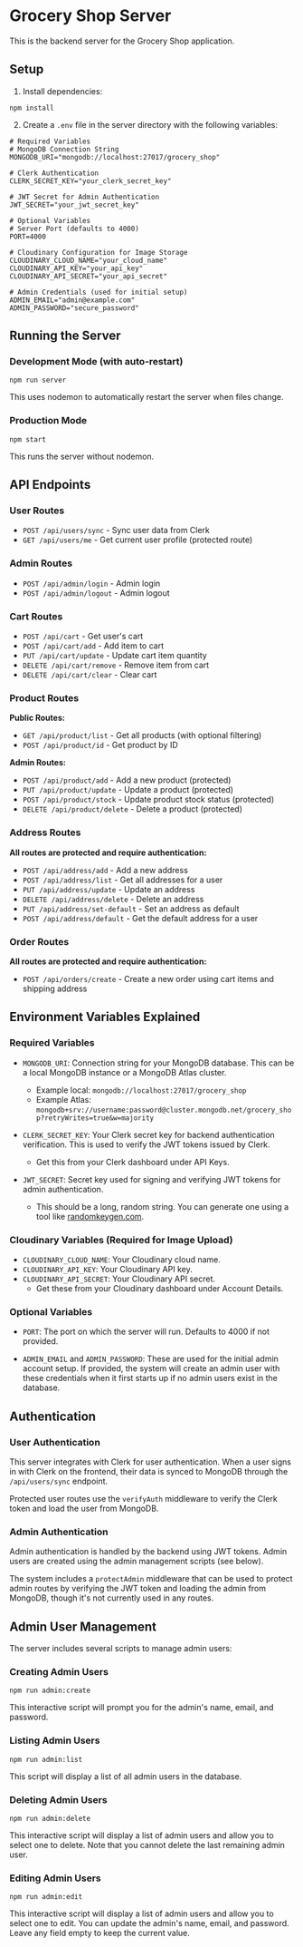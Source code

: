 # Grocery Shop Server

This is the backend server for the Grocery Shop application.

## Setup

1. Install dependencies:
```
npm install
```

2. Create a `.env` file in the server directory with the following variables:
```
# Required Variables
# MongoDB Connection String
MONGODB_URI="mongodb://localhost:27017/grocery_shop"

# Clerk Authentication
CLERK_SECRET_KEY="your_clerk_secret_key"

# JWT Secret for Admin Authentication
JWT_SECRET="your_jwt_secret_key"

# Optional Variables
# Server Port (defaults to 4000)
PORT=4000

# Cloudinary Configuration for Image Storage
CLOUDINARY_CLOUD_NAME="your_cloud_name"
CLOUDINARY_API_KEY="your_api_key"
CLOUDINARY_API_SECRET="your_api_secret"

# Admin Credentials (used for initial setup)
ADMIN_EMAIL="admin@example.com"
ADMIN_PASSWORD="secure_password"
```

## Running the Server

### Development Mode (with auto-restart)

```
npm run server
```

This uses nodemon to automatically restart the server when files change.

### Production Mode

```
npm start
```

This runs the server without nodemon.

## API Endpoints

### User Routes

- `POST /api/users/sync` - Sync user data from Clerk
- `GET /api/users/me` - Get current user profile (protected route)

### Admin Routes

- `POST /api/admin/login` - Admin login
- `POST /api/admin/logout` - Admin logout

### Cart Routes

- `POST /api/cart` - Get user's cart
- `POST /api/cart/add` - Add item to cart
- `PUT /api/cart/update` - Update cart item quantity
- `DELETE /api/cart/remove` - Remove item from cart
- `DELETE /api/cart/clear` - Clear cart

### Product Routes

**Public Routes:**
- `GET /api/product/list` - Get all products (with optional filtering)
- `POST /api/product/id` - Get product by ID

**Admin Routes:**
- `POST /api/product/add` - Add a new product (protected)
- `PUT /api/product/update` - Update a product (protected)
- `POST /api/product/stock` - Update product stock status (protected)
- `DELETE /api/product/delete` - Delete a product (protected)

### Address Routes

**All routes are protected and require authentication:**
- `POST /api/address/add` - Add a new address
- `POST /api/address/list` - Get all addresses for a user
- `PUT /api/address/update` - Update an address
- `DELETE /api/address/delete` - Delete an address
- `PUT /api/address/set-default` - Set an address as default
- `POST /api/address/default` - Get the default address for a user

### Order Routes

**All routes are protected and require authentication:**
- `POST /api/orders/create` - Create a new order using cart items and shipping address

## Environment Variables Explained

### Required Variables

- `MONGODB_URI`: Connection string for your MongoDB database. This can be a local MongoDB instance or a MongoDB Atlas cluster.
  - Example local: `mongodb://localhost:27017/grocery_shop`
  - Example Atlas: `mongodb+srv://username:password@cluster.mongodb.net/grocery_shop?retryWrites=true&w=majority`

- `CLERK_SECRET_KEY`: Your Clerk secret key for backend authentication verification. This is used to verify the JWT tokens issued by Clerk.
  - Get this from your Clerk dashboard under API Keys.

- `JWT_SECRET`: Secret key used for signing and verifying JWT tokens for admin authentication.
  - This should be a long, random string. You can generate one using a tool like [randomkeygen.com](https://randomkeygen.com/).

### Cloudinary Variables (Required for Image Upload)

- `CLOUDINARY_CLOUD_NAME`: Your Cloudinary cloud name.
- `CLOUDINARY_API_KEY`: Your Cloudinary API key.
- `CLOUDINARY_API_SECRET`: Your Cloudinary API secret.
  - Get these from your Cloudinary dashboard under Account Details.

### Optional Variables

- `PORT`: The port on which the server will run. Defaults to 4000 if not provided.

- `ADMIN_EMAIL` and `ADMIN_PASSWORD`: These are used for the initial admin account setup. If provided, the system will create an admin user with these credentials when it first starts up if no admin users exist in the database.

## Authentication

### User Authentication

This server integrates with Clerk for user authentication. When a user signs in with Clerk on the frontend, their data is synced to MongoDB through the `/api/users/sync` endpoint.

Protected user routes use the `verifyAuth` middleware to verify the Clerk token and load the user from MongoDB.

### Admin Authentication

Admin authentication is handled by the backend using JWT tokens. Admin users are created using the admin management scripts (see below).

The system includes a `protectAdmin` middleware that can be used to protect admin routes by verifying the JWT token and loading the admin from MongoDB, though it's not currently used in any routes.

## Admin User Management

The server includes several scripts to manage admin users:

### Creating Admin Users

```
npm run admin:create
```

This interactive script will prompt you for the admin's name, email, and password.

### Listing Admin Users

```
npm run admin:list
```

This script will display a list of all admin users in the database.

### Deleting Admin Users

```
npm run admin:delete
```

This interactive script will display a list of admin users and allow you to select one to delete. Note that you cannot delete the last remaining admin user.

### Editing Admin Users

```
npm run admin:edit
```

This interactive script will display a list of admin users and allow you to select one to edit. You can update the admin's name, email, and password. Leave any field empty to keep the current value.
